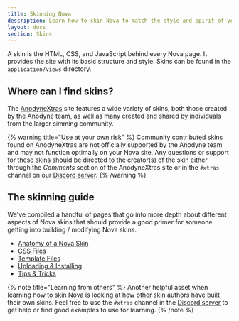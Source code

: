 ```yaml
---
title: Skinning Nova
description: Learn how to skin Nova to match the style and spirit of your game.
layout: docs
section: Skins
---
```


A skin is the HTML, CSS, and JavaScript behind every Nova page. It provides the site with its basic structure and style. Skins can be found in the `application/views` directory.

## Where can I find skins?

The [AnodyneXtras](https://xtras.anodyne-productions.com/) site features a wide variety of skins, both those created by the Anodyne team, as well as many created and shared by individuals from the larger simming community.

{% warning title="Use at your own risk" %}
Community contributed skins found on AnodyneXtras are not officially supported by the Anodyne team and may not function optimally on your Nova site. Any questions or support for these skins should be directed to the creator(s) of the skin either through the *Comments* section of the AnodyneXtras site or in the `#xtras` channel on our [Discord server](https://discord.gg/7WmKUks).
{% /warning %}

## The skinning guide

We've compiled a handful of pages that go into more depth about different aspects of Nova skins that should provide a good primer for someone getting into building / modifying Nova skins.

- [Anatomy of a Nova Skin](/docs/2.6/skinning-anatomy)
- [CSS Files](/docs/2.6/skinning-css)
- [Template Files](/docs/2.6/skinning-templates)
- [Uploading & Installing](/docs/2.6/skinning-install)
- [Tips & Tricks](/docs/2.6/skinning-tips)

{% note title="Learning from others" %}
Another helpful asset when learning how to skin Nova is looking at how other skin authors have built their own skins. Feel free to use the `#xtras` channel in the [Discord server](https://discord.gg/7WmKUks) to get help or find good examples to use for learning.
{% /note %}
